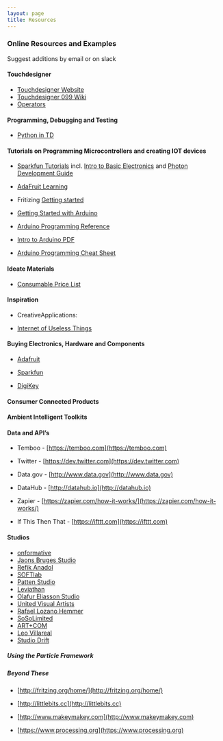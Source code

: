 ```yaml
---
layout: page
title: Resources
---
```


### Online Resources and Examples

Suggest additions by email or on slack

#### Touchdesigner

- [Touchdesigner Website](https://www.derivative.ca/)
- [Touchdesigner 099 Wiki](https://docs.derivative.ca/Main_Page)
- [Operators](https://docs.derivative.ca/Operator)

#### Programming, Debugging and Testing

- [Python in TD](http://www.derivative.ca/wiki088/index.php?title=Introduction_to_Python_Tutorial#Importing_Modules)

#### Tutorials on Programming Microcontrollers and creating IOT devices

- [Sparkfun Tutorials](https://learn.sparkfun.com/tutorials) incl. [Intro to Basic Electronics](https://learn.sparkfun.com/resources/3) and [Photon Development Guide](https://learn.sparkfun.com/tutorials/photon-development-guide?_ga=1.106841034.894245433.1484450339)

- [AdaFruit Learning](https://learn.adafruit.com)

- Fritizing [Getting started](http://fritzing.org/learning/)

- [Getting Started with Arduino](http://arduino.cc/en/Guide/HomePage)

- [Arduino Programming Reference](http://arduino.cc/en/Reference/HomePage)

- [Intro to Arduino PDF](https://cdn.sparkfun.com/assets/3/9/d/9/e/Intro_to_Arduino_-_v30_1.pdf)

- [Arduino Programming Cheat Sheet](https://cdn.sparkfun.com/assets/f/4/9/2/2/Arduino_Cheat_Sheet-11-12-13.pdf)

#### Ideate Materials

- [Consumable Price List](https://resources.ideate.cmu.edu/lending/price-list/)

#### Inspiration

- CreativeApplications:

- [Internet of Useless Things](http://www.internetofuselessthings.io)

#### Buying Electronics, Hardware and Components

- [Adafruit](https://www.adafruit.com)

- [Sparkfun](https://www.sparkfun.com)

- [DigiKey](http://www.digikey.com/)

#### Consumer Connected Products

#### Ambient Intelligent Toolkits

#### Data and API’s

- Temboo - [https://temboo.com](https://temboo.com)

- Twitter - [https://dev.twitter.com](https://dev.twitter.com)

- Data.gov - [http://www.data.gov](http://www.data.gov)

- DataHub - [http://datahub.io](http://datahub.io)

- Zapier - [https://zapier.com/how-it-works/](https://zapier.com/how-it-works/)

- If This Then That - [https://ifttt.com](https://ifttt.com)

#### Studios

- [onformative](https://onformative.com/work)
- [Jaons Bruges Studio](http://www.jasonbruges.com/art/)
- [Refik Anadol](http://refikanadol.com/)
- [SOFTlab](https://softlabnyc.com/)
- [Patten Studio](http://www.pattenstudio.com/)
- [Leviathan](http://www.lvthn.com/work/)
- [Olafur Eliasson Studio](http://olafureliasson.net/)
- [United Visual Artists](https://uva.co.uk/)
- [Rafael Lozano Hemmer](http://www.lozano-hemmer.com/)
- [SoSoLimited](https://www.sosolimited.com/)
- [ART+COM](https://artcom.de/)
- [Leo Villareal](http://villareal.net/)
- [Studio Drift](http://www.studiodrift.com/)

##### Using the Particle Framework

##### Beyond These

- [http://fritzing.org/home/](http://fritzing.org/home/)

- [http://littlebits.cc](http://littlebits.cc)

- [http://www.makeymakey.com](http://www.makeymakey.com)

- [https://www.processing.org](https://www.processing.org)
